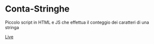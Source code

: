 ﻿# Conta-Stringhe

Piccolo script in HTML e JS che effettua il conteggio dei caratteri di una stringa

<a href="https://bit.ly/2RIrGw0" target="_blank">Live</a>